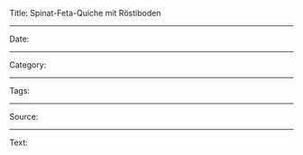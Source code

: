 Title: Spinat-Feta-Quiche mit Röstiboden

----

Date: 

----

Category: 

----

Tags: 

----

Source: 

----

Text: 